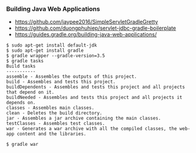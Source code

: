 ### Building Java Web Applications

* https://github.com/jaypee2016/SimpleServletGradleGretty
* https://github.com/duongphuhiep/servlet-jdbc-gradle-boilerplate
* https://guides.gradle.org/building-java-web-applications/

```
$ sudo apt-get install default-jdk
$ sudo apt-get install gradle
$ gradle wrapper --gradle-version=3.5
$ gradle tasks
Build tasks
-----------
assemble - Assembles the outputs of this project.
build - Assembles and tests this project.
buildDependents - Assembles and tests this project and all projects that depend on it.
buildNeeded - Assembles and tests this project and all projects it depends on.
classes - Assembles main classes.
clean - Deletes the build directory.
jar - Assembles a jar archive containing the main classes.
testClasses - Assembles test classes.
war - Generates a war archive with all the compiled classes, the web-app content and the libraries.

$ gradle war
```